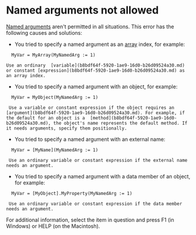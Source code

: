 
# Named arguments not allowed

 [Named arguments](b8bdf64f-5920-1ae9-16d0-b26d09524a30.md) aren't permitted in all situations. This error has the following causes and solutions:



- You tried to specify a named argument as an  [array](b8bdf64f-5920-1ae9-16d0-b26d09524a30.md) index, for example:
    
```
  MyVar = MyArray(MyNamedArg := 1) 

```


    Use an ordinary  [variable](b8bdf64f-5920-1ae9-16d0-b26d09524a30.md) or constant [expression](b8bdf64f-5920-1ae9-16d0-b26d09524a30.md) as an array index.
    
- You tried to specify a named argument with an object, for example:
    
```
  MyVar = MyObject(MyNamedArg := 1) 

```


     Use a variable or constant expression if the object requires an [argument](b8bdf64f-5920-1ae9-16d0-b26d09524a30.md). For example, if the default for an object is a  [method](b8bdf64f-5920-1ae9-16d0-b26d09524a30.md), the object's name represents the default method. If it needs arguments, specify them positionally.
    
- You tried to specify a named argument with an external name:
    
```
  MyVar = [MyName](MyNamedArg := 1) 

```


     Use an ordinary variable or constant expression if the external name needs an argument.
    
- You tried to specify a named argument with a data member of an object, for example:
    
```
  MyVar = [MyObject].MyProperty(MyNamedArg := 1) 

```


     Use an ordinary variable or constant expression if the data member needs an argument.
    

For additional information, select the item in question and press F1 (in Windows) or HELP (on the Macintosh).
